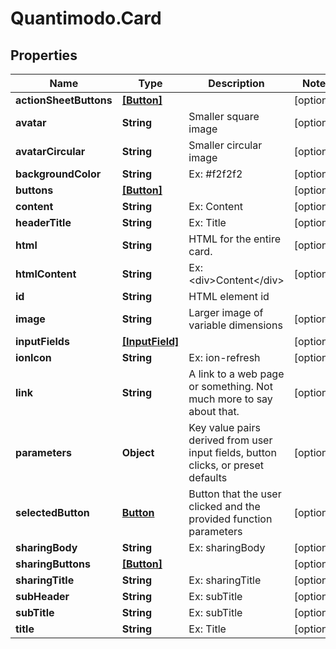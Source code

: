 # Quantimodo.Card

## Properties
Name | Type | Description | Notes
------------ | ------------- | ------------- | -------------
**actionSheetButtons** | [**[Button]**](Button.md) |  | [optional] 
**avatar** | **String** | Smaller square image | [optional] 
**avatarCircular** | **String** | Smaller circular image | [optional] 
**backgroundColor** | **String** | Ex: #f2f2f2 | [optional] 
**buttons** | [**[Button]**](Button.md) |  | [optional] 
**content** | **String** | Ex: Content | [optional] 
**headerTitle** | **String** | Ex: Title | [optional] 
**html** | **String** | HTML for the entire card. | [optional] 
**htmlContent** | **String** | Ex: &lt;div&gt;Content&lt;/div&gt; | [optional] 
**id** | **String** | HTML element id | 
**image** | **String** | Larger image of variable dimensions | [optional] 
**inputFields** | [**[InputField]**](InputField.md) |  | [optional] 
**ionIcon** | **String** | Ex: ion-refresh | [optional] 
**link** | **String** | A link to a web page or something. Not much more to say about that. | [optional] 
**parameters** | **Object** | Key value pairs derived from user input fields, button clicks, or preset defaults | [optional] 
**selectedButton** | [**Button**](Button.md) | Button that the user clicked and the provided function parameters | [optional] 
**sharingBody** | **String** | Ex: sharingBody | [optional] 
**sharingButtons** | [**[Button]**](Button.md) |  | [optional] 
**sharingTitle** | **String** | Ex: sharingTitle | [optional] 
**subHeader** | **String** | Ex: subTitle | [optional] 
**subTitle** | **String** | Ex: subTitle | [optional] 
**title** | **String** | Ex: Title | [optional] 


